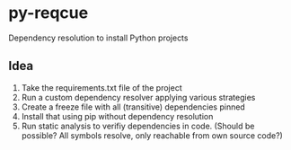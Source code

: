# py-reqcue
Dependency resolution to install Python projects

## Idea

1. Take the requirements.txt file of the project
1. Run a custom dependency resolver applying various strategies
1. Create a freeze file with all (transitive) dependencies pinned
1. Install that using pip without dependency resolution
1. Run static analysis to verifiy dependencies in code. (Should be possible? All symbols resolve, only reachable from own source code?)
